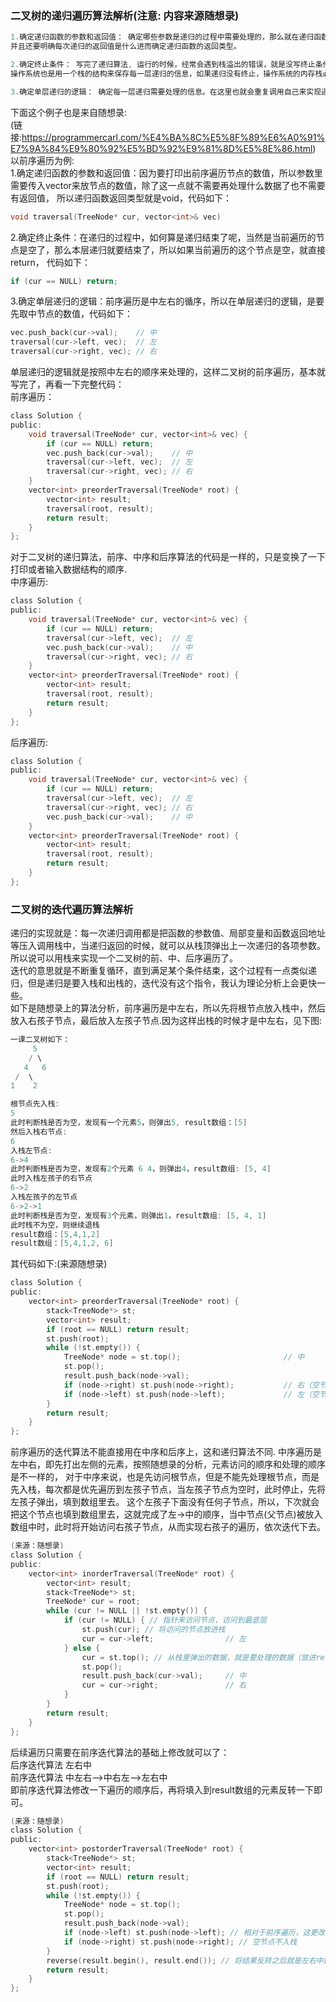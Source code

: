 ### 二叉树的递归遍历算法解析(注意: 内容来源随想录)  
```c  
1.确定递归函数的参数和返回值： 确定哪些参数是递归的过程中需要处理的，那么就在递归函数里加上这个参数， 
并且还要明确每次递归的返回值是什么进而确定递归函数的返回类型。

2.确定终止条件： 写完了递归算法, 运行的时候，经常会遇到栈溢出的错误，就是没写终止条件或者终止条件写的不对，
操作系统也是用一个栈的结构来保存每一层递归的信息，如果递归没有终止，操作系统的内存栈必然就会溢出。

3.确定单层递归的逻辑： 确定每一层递归需要处理的信息。在这里也就会重复调用自己来实现递归的过程。
```  
下面这个例子也是来自随想录:  
(链接:https://programmercarl.com/%E4%BA%8C%E5%8F%89%E6%A0%91%E7%9A%84%E9%80%92%E5%BD%92%E9%81%8D%E5%8E%86.html)  
以前序遍历为例:  
1.确定递归函数的参数和返回值：因为要打印出前序遍历节点的数值，所以参数里需要传入vector来放节点的数值，除了这一点就不需要再处理什么数据了也不需要有返回值，
所以递归函数返回类型就是void，代码如下：  
```c  
void traversal(TreeNode* cur, vector<int>& vec)
```  
  
2.确定终止条件：在递归的过程中，如何算是递归结束了呢，当然是当前遍历的节点是空了，那么本层递归就要结束了，所以如果当前遍历的这个节点是空，就直接return，
代码如下：  
```c  
if (cur == NULL) return;
```  
  
3.确定单层递归的逻辑：前序遍历是中左右的循序，所以在单层递归的逻辑，是要先取中节点的数值，代码如下：  
```c  
vec.push_back(cur->val);    // 中
traversal(cur->left, vec);  // 左
traversal(cur->right, vec); // 右
```  
单层递归的逻辑就是按照中左右的顺序来处理的，这样二叉树的前序遍历，基本就写完了，再看一下完整代码：  
前序遍历：  
```c  
class Solution {
public:
    void traversal(TreeNode* cur, vector<int>& vec) {
        if (cur == NULL) return;
        vec.push_back(cur->val);    // 中
        traversal(cur->left, vec);  // 左
        traversal(cur->right, vec); // 右
    }
    vector<int> preorderTraversal(TreeNode* root) {
        vector<int> result;
        traversal(root, result);
        return result;
    }
};
```  
对于二叉树的递归算法，前序、中序和后序算法的代码是一样的，只是变换了一下打印或者输入数据结构的顺序.  
中序遍历:  
```c  
class Solution {
public:
    void traversal(TreeNode* cur, vector<int>& vec) {
        if (cur == NULL) return;
        traversal(cur->left, vec);  // 左
        vec.push_back(cur->val);    // 中
        traversal(cur->right, vec); // 右
    }
    vector<int> preorderTraversal(TreeNode* root) {
        vector<int> result;
        traversal(root, result);
        return result;
    }
};
```  
  
后序遍历:  
```c  
class Solution {
public:
    void traversal(TreeNode* cur, vector<int>& vec) {
        if (cur == NULL) return;
        traversal(cur->left, vec);  // 左
        traversal(cur->right, vec); // 右
        vec.push_back(cur->val);    // 中
    }
    vector<int> preorderTraversal(TreeNode* root) {
        vector<int> result;
        traversal(root, result);
        return result;
    }
};
```  
  
### 二叉树的迭代遍历算法解析  
递归的实现就是：每一次递归调用都是把函数的参数值、局部变量和函数返回地址等压入调用栈中，当递归返回的时候，就可以从栈顶弹出上一次递归的各项参数。  
所以说可以用栈来实现一个二叉树的前、中、后序遍历了。  
迭代的意思就是不断重复循环，直到满足某个条件结束，这个过程有一点类似递归，但是递归是要入栈和出栈的，迭代没有这个指令，我认为理论分析上会更快一些。  
如下是随想录上的算法分析，前序遍历是中左右，所以先将根节点放入栈中，然后放入右孩子节点，最后放入左孩子节点.因为这样出栈的时候才是中左右，见下图:  
```c  
一课二叉树如下：
     5
    / \
   4   6
 /  \
1    2

根节点先入栈:
5
此时判断栈是否为空，发现有一个元素5，则弹出5, result数组：[5]
然后入栈右节点:
6
入栈左节点:
6->4
此时判断栈是否为空，发现有2个元素 6 4，则弹出4，result数组: [5, 4]
此时入栈左孩子的右节点
6->2
入栈左孩子的左节点
6->2->1
此时判断栈是否为空，发现有3个元素，则弹出1，result数组: [5, 4, 1]
此时栈不为空，则继续退栈
result数组：[5,4,1,2]
result数组：[5,4,1,2, 6]
```  
其代码如下:(来源随想录)  
```c  
class Solution {
public:
    vector<int> preorderTraversal(TreeNode* root) {
        stack<TreeNode*> st;
        vector<int> result;
        if (root == NULL) return result;
        st.push(root);
        while (!st.empty()) {
            TreeNode* node = st.top();                       // 中
            st.pop();
            result.push_back(node->val);
            if (node->right) st.push(node->right);           // 右（空节点不入栈）
            if (node->left) st.push(node->left);             // 左（空节点不入栈）
        }
        return result;
    }
};
```  
  
前序遍历的迭代算法不能直接用在中序和后序上，这和递归算法不同. 中序遍历是左中右，即先打出左侧的元素，按照随想录的分析，元素访问的顺序和处理的顺序是不一样的，
对于中序来说，也是先访问根节点，但是不能先处理根节点，而是先入栈，每次都是优先遍历到左孩子节点，当左孩子节点为空时，此时停止，先将左孩子弹出，填到数组里去。
这个左孩子下面没有任何子节点，所以，下次就会把这个节点也填到数组里去，这就完成了左->中的顺序，当中节点(父节点)被放入数组中时，此时将开始访问右孩子节点，从而实现右孩子的遍历，依次迭代下去。  
```c  
(来源：随想录)
class Solution {
public:
    vector<int> inorderTraversal(TreeNode* root) {
        vector<int> result;
        stack<TreeNode*> st;
        TreeNode* cur = root;
        while (cur != NULL || !st.empty()) {
            if (cur != NULL) { // 指针来访问节点，访问到最底层
                st.push(cur); // 将访问的节点放进栈
                cur = cur->left;                // 左
            } else {
                cur = st.top(); // 从栈里弹出的数据，就是要处理的数据（放进result数组里的数据）
                st.pop();
                result.push_back(cur->val);     // 中
                cur = cur->right;               // 右
            }
        }
        return result;
    }
};
```  
 
后续遍历只需要在前序迭代算法的基础上修改就可以了：   
后序迭代算法 左右中  
前序迭代算法 中左右-->中右左-->左右中  
即前序迭代算法修改一下遍历的顺序后，再将填入到result数组的元素反转一下即可。  
```c  
(来源：随想录)
class Solution {
public:
    vector<int> postorderTraversal(TreeNode* root) {
        stack<TreeNode*> st;
        vector<int> result;
        if (root == NULL) return result;
        st.push(root);
        while (!st.empty()) {
            TreeNode* node = st.top();
            st.pop();
            result.push_back(node->val);
            if (node->left) st.push(node->left); // 相对于前序遍历，这更改一下入栈顺序 （空节点不入栈）
            if (node->right) st.push(node->right); // 空节点不入栈
        }
        reverse(result.begin(), result.end()); // 将结果反转之后就是左右中的顺序了
        return result;
    }
};
```  




